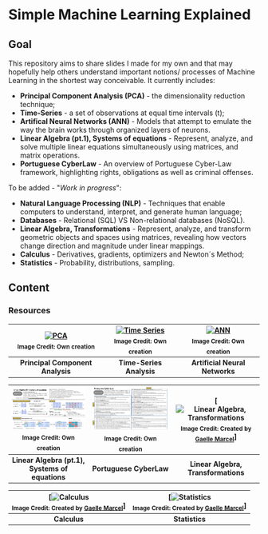# Simple Machine Learning Explained
## Goal
This repository aims to share slides I made for my own and that may hopefully help others understand important notions/ processes of Machine Learning in the shortest way conceivable. It currently includes:

- **Principal Component Analysis (PCA)** - the dimensionality reduction technique;
- **Time-Series** - a set of observations at equal time intervals (t);
- **Artifical Neural Networks (ANN)** - Models that attempt to emulate the way the brain works through organized layers of neurons.
- **Linear Algebra (pt.1), Systems of equations** - Represent, analyze, and solve multiple linear equations simultaneously using matrices, and matrix operations.
- **Portuguese CyberLaw** - An overview of Portuguese Cyber-Law framework, highlighting rights,  obligations as well as criminal offenses.

To be added - "_Work in progress_":

- **Natural Language Processing (NLP)** - Techniques that enable computers to understand, interpret, and generate human language;
- **Databases** - Relational (SQL) VS Non-relational databases (NoSQL).
- **Linear Algebra, Transformations** - Represent, analyze, and transform geometric objects and spaces using matrices, revealing how vectors change direction and magnitude under linear mappings.
- **Calculus** - Derivatives, gradients, optimizers and Newton´s Method;
- **Statistics** - Probability, distributions, sampling.

## Content

### Resources
<div align="center">

| [<a href="./PrincipalComponentAnalysis_JoaoBrasOliveira.pdf"><img src="./images/PCA_cheatslide.png" alt="PCA" width="300" /></a> <br> <sub>Image Credit: Own creation</sub>](./PrincipalComponentAnalysis_JoaoBrasOliveira.pdf) | [<a href="./TimeSeriesAnalysis_pt1_JoaoBrasOliveira.pdf"><img src="./images/TimeSeries_cheatslide.png" alt="Time Series" width="300" /></a> <br> <sub>Image Credit: Own creation</sub>](./TimeSeriesAnalysis_pt1_JoaoBrasOliveira.pdf) | [<a href="./ArtificialNeuralNetworks_pt1_JoaoBrasOliveira.pdf"><img src="./images/ArtificialNeuralNetworks_cheatslide.png" alt="ANN" width="300" /></a> <br> <sub>Image Credit: Own creation</sub>](./ArtificialNeuralNetworks_pt1_JoaoBrasOliveira.pdf) |
|:---:|:---:|:---:|
| **Principal Component Analysis** | **Time-Series Analysis** | **Artificial Neural Networks** |

| [<a href="./LinearAlgebra_pt1_SystemsofEquations_JoaoBrasOliveira.pdf"><img src="./images/LinearAlgebra_pt1_SystemsofEquations_cheatslide.png" alt="Linear Algebra (pt.1)" width="300" /></a> <br> <sub>Image Credit: Own creation</sub>](./LinearAlgebra_pt1_SystemsofEquations_JoaoBrasOliveira.pdf) | [<a href="./PortugueseCyberLaw_JoaoBrasOliveira.pdf"><img src="./images/PortugueseCyberLaw_cheatslide.png" alt="Portuguese CyberLaw" width="300" /></a> <br> <sub>Image Credit: Own creation</sub>](./PortugueseCyberLaw_JoaoBrasOliveira.pdf) | [<img src="./images/gaelle-marcel-9DZY0mO98xU-unsplash.jpg" alt="Linear Algebra, Transformations" width="300" /> <br> <sub>Image Credit: Created by <a href="https://unsplash.com/pt-br/@gaellemarcel" target="_blank">Gaelle Marcel</a></sub>] |
|:---:|:---:|:---:|
| **Linear Algebra (pt.1), Systems of equations** | **Portuguese CyberLaw** | **Linear Algebra, Transformations** |

| [<img src="./images/gaelle-marcel-9DZY0mO98xU-unsplash.jpg" alt="Calculus" width="300" /> <br> <sub>Image Credit: Created by <a href="https://unsplash.com/pt-br/@gaellemarcel" target="_blank">Gaelle Marcel</a></sub>] | [<img src="./images/gaelle-marcel-9DZY0mO98xU-unsplash.jpg" alt="Statistics" width="300" /> <br> <sub>Image Credit: Created by <a href="https://unsplash.com/pt-br/@gaellemarcel" target="_blank">Gaelle Marcel</a></sub>] |
|:---:|:---:|
| **Calculus** | **Statistics** |

</div>